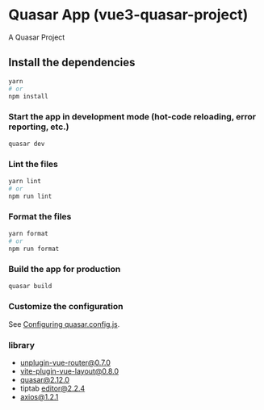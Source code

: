 # Quasar App (vue3-quasar-project)

A Quasar Project

## Install the dependencies
```bash
yarn
# or
npm install
```

### Start the app in development mode (hot-code reloading, error reporting, etc.)
```bash
quasar dev
```


### Lint the files
```bash
yarn lint
# or
npm run lint
```


### Format the files
```bash
yarn format
# or
npm run format
```



### Build the app for production
```bash
quasar build
```

### Customize the configuration
See [Configuring quasar.config.js](https://v2.quasar.dev/quasar-cli-vite/quasar-config-js).

### library 
- unplugin-vue-router@0.7.0
- vite-plugin-vue-layout@0.8.0
- quasar@2.12.0
- tiptab editor@2.2.4
- axios@1.2.1
